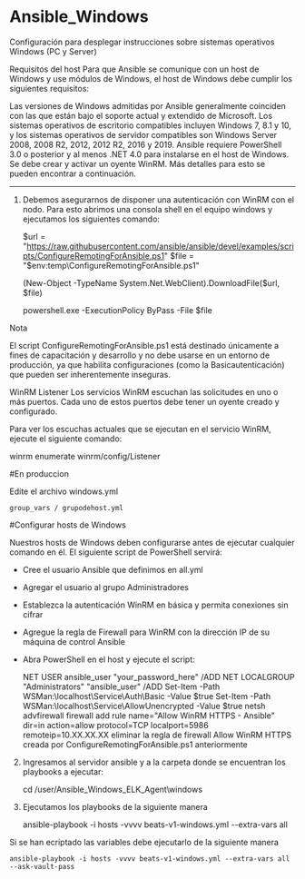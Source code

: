# Ansible_Windows
Configuración para desplegar instrucciones sobre sistemas operativos Windows (PC y Server)


Requisitos del host 
Para que Ansible se comunique con un host de Windows y use módulos de Windows, el host de Windows debe cumplir los siguientes requisitos:

Las versiones de Windows admitidas por Ansible generalmente coinciden con las que están bajo el soporte actual y extendido de Microsoft. Los sistemas operativos de escritorio compatibles incluyen Windows 7, 8.1 y 10, y los sistemas operativos de servidor compatibles son Windows Server 2008, 2008 R2, 2012, 2012 R2, 2016 y 2019.
Ansible requiere PowerShell 3.0 o posterior y al menos .NET 4.0 para instalarse en el host de Windows.
Se debe crear y activar un oyente WinRM. Más detalles para esto se pueden encontrar a continuación.

----------------------------------------------------------------------------------------------------------------

1. Debemos asegurarnos de disponer una autenticación con WinRM con el nodo. Para esto abrimos una consola shell en el equipo windows y ejecutamos los siguientes comando:

    $url = "https://raw.githubusercontent.com/ansible/ansible/devel/examples/scripts/ConfigureRemotingForAnsible.ps1"
    $file = "$env:temp\ConfigureRemotingForAnsible.ps1"

    (New-Object -TypeName System.Net.WebClient).DownloadFile($url, $file)

    powershell.exe -ExecutionPolicy ByPass -File $file

Nota

El script ConfigureRemotingForAnsible.ps1 está destinado únicamente a fines de capacitación y desarrollo y no debe usarse en un entorno de producción, ya que habilita configuraciones (como la Basicautenticación) que pueden ser inherentemente inseguras.

WinRM Listener 
Los servicios WinRM escuchan las solicitudes en uno o más puertos. Cada uno de estos puertos debe tener un oyente creado y configurado.

Para ver los escuchas actuales que se ejecutan en el servicio WinRM, ejecute el siguiente comando:

winrm enumerate winrm/config/Listener

#En produccion

Edite el archivo windows.yml

    group_vars / grupodehost.yml

 #Configurar hosts de Windows
 
 Nuestros hosts de Windows deben configurarse antes de ejecutar cualquier comando en él. El siguiente script de PowerShell servirá:
 
 - Cree el usuario Ansible que definimos en all.yml
 - Agregar el usuario al grupo Administradores
 - Establezca la autenticación WinRM en básica y permita conexiones sin cifrar
 - Agregue la regla de Firewall para WinRM con la dirección IP de su máquina de control Ansible
 - Abra PowerShell en el host y ejecute el script:

    NET USER ansible_user "your_password_here" /ADD
    NET LOCALGROUP "Administrators" "ansible_user" /ADD
    Set-Item -Path WSMan:\localhost\Service\Auth\Basic -Value $true
    Set-Item -Path WSMan:\localhost\Service\AllowUnencrypted -Value $true
    netsh advfirewall firewall add rule name="Allow WinRM HTTPS - Ansible" dir=in action=allow protocol=TCP localport=5986 remoteip=10.XX.XX.XX
    eliminar la regla de firewall Allow WinRM HTTPS creada por ConfigureRemotingForAnsible.ps1 anteriormente
    
2. Ingresamos al servidor ansible y a la carpeta donde se encuentran los playbooks a ejecutar:

    cd /user/Ansible_Windows_ELK_Agent\windows

3. Ejecutamos los playbooks de la siguiente manera

    ansible-playbook -i hosts -vvvv beats-v1-windows.yml --extra-vars all

Si se han ecriptado las variables debe ejecutarlo de la siguiente manera 

    ansible-playbook -i hosts -vvvv beats-v1-windows.yml --extra-vars all --ask-vault-pass